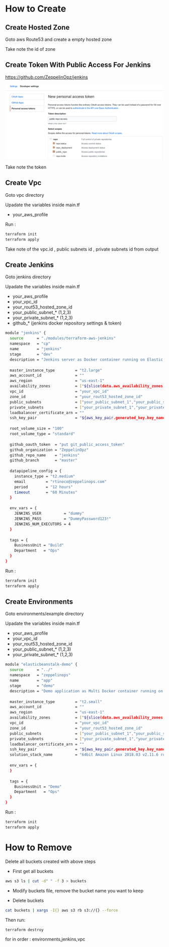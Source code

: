 # How to Create 

## Create Hosted Zone 

Goto aws Route53 and create a empty hosted zone

Take note the id of zone

## Create Token With Public Access For Jenkins

https://github.com/ZeppelinOpz/jenkins

![Alt text](images/token.png?raw=true "Title")

Take note the token

## Create Vpc

Goto vpc directory

Upadate the variables inside main.tf

- your_aws_profile

 Run :

```bash
terraform init
terraform apply
```

Take note of the vpc.id , public subnets id , private subnets id from output

## Create Jenkins

Goto jenkins directory

Upadate the variables inside main.tf

- your_aws_profile
- your_vpc_id
- your_rout53_hosted_zone_id
- your_public_subnet_* (1,2,3) 
- your_private_subnet_* (1,2,3)
- github_* (jenkins docker repository settings & token)

```bash
module "jenkins" {
  source      = "./modules/terraform-aws-jenkins"
  namespace   = "cp"
  name        = "jenkins"
  stage       = "dev"
  description = "Jenkins server as Docker container running on Elastic Beanstalk"

  master_instance_type         = "t2.large"
  aws_account_id               = ""
  aws_region                   = "us-east-1"
  availability_zones           = ["${slice(data.aws_availability_zones.available.names, 0, var.max_availability_zones)}"]
  vpc_id                       = "your_vpc_id"
  zone_id                      = "your_rout53_hosted_zone_id"
  public_subnets               = ["your_public_subnet_1","your_public_subnet_2","your_public_subnet_3"]
  private_subnets              = ["your_private_subnet_1","your_private_subnet_2","your_private_subnet_2"]
  loadbalancer_certificate_arn = ""
  ssh_key_pair                 = "${aws_key_pair.generated_key.key_name}"

  root_volume_size = "100"
  root_volume_type = "standard"

  github_oauth_token  = "put git_public_access_token"
  github_organization = "ZeppelinOpz"
  github_repo_name    = "jenkins"
  github_branch       = "master"

  datapipeline_config = {
    instance_type = "t2.medium"
    email         = "rtinoco@zeppelinops.com"
    period        = "12 hours"
    timeout       = "60 Minutes"
  }

  env_vars = {
    JENKINS_USER          = "dummy"
    JENKINS_PASS          = "DummyPassword123!"
    JENKINS_NUM_EXECUTORS = 4
  }

  tags = {
    BusinessUnit = "Build"
    Department   = "Ops"
  }
}
```

 Run :

```bash
terraform init
terraform apply
```

## Create Environments 

Goto environments/example directory

Upadate the variables inside main.tf

- your_aws_profile
- your_vpc_id
- your_rout53_hosted_zone_id
- your_public_subnet_* (1,2,3) 
- your_private_subnet_* (1,2,3)


```bash
module "elasticbeanstalk-demo" {
  source      = "../"
  namespace   = "zeppelinops"
  name        = "app"
  stage       = "demo"
  description = "Demo application as Multi Docker container running on Elastic Beanstalk"

  master_instance_type         = "t2.small"
  aws_account_id               = ""
  aws_region                   = "us-east-1"
  availability_zones           = ["${slice(data.aws_availability_zones.available.names, 0, var.max_availability_zones)}"]
  vpc_id                       = "your_vpc_id"
  zone_id                      = "your_rout53_hosted_zone_id"
  public_subnets               = ["your_public_subnet_1","your_public_subnet_2","your_public_subnet_3"]
  private_subnets              = ["your_private_subnet_1","your_private_subnet_2","your_private_subnet_2"]
  loadbalancer_certificate_arn = ""
  ssh_key_pair                 = "${aws_key_pair.generated_key.key_name}"
  solution_stack_name          = "64bit Amazon Linux 2018.03 v2.11.6 running Multi-container Docker 18.06.1-ce (Generic)"

  env_vars = {
  }

  tags = {
    BusinessUnit = "Demo"
    Department   = "Ops"
  }
}

```

 Run :

```bash
terraform init
terraform apply
```

# How to Remove

Delete all buckets created with above steps

* First get all buckets

```bash
aws s3 ls | cut -d" " -f 3 > buckets
```

* Modify buckets file, remove the bucket name you want to keep

* Delete buckets

```bash
cat buckets | xargs -I{} aws s3 rb s3://{} --force
```

Then run:

```
terraform destroy
```

for in order : environments,jenkins,vpc
